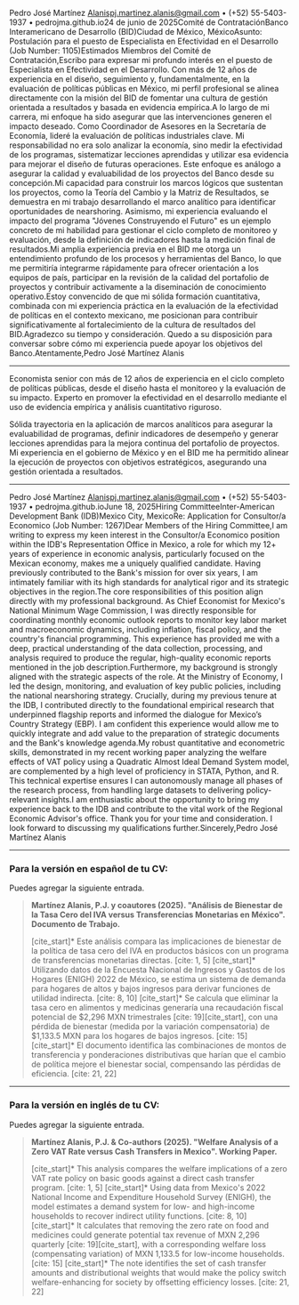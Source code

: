 

Pedro José Martínez Alanispj.martinez.alanis@gmail.com • (+52) 55-5403-1937 • pedrojma.github.io24 de junio de 2025Comité de ContrataciónBanco Interamericano de Desarrollo (BID)Ciudad de México, MéxicoAsunto: Postulación para el puesto de Especialista en Efectividad en el Desarrollo (Job Number: 1105)Estimados Miembros del Comité de Contratación,Escribo para expresar mi profundo interés en el puesto de Especialista en Efectividad en el Desarrollo. Con más de 12 años de experiencia en el diseño, seguimiento y, fundamentalmente, en la evaluación de políticas públicas en México, mi perfil profesional se alinea directamente con la misión del BID de fomentar una cultura de gestión orientada a resultados y basada en evidencia empírica.A lo largo de mi carrera, mi enfoque ha sido asegurar que las intervenciones generen el impacto deseado. Como Coordinador de Asesores en la Secretaría de Economía, lideré la evaluación de políticas industriales clave. Mi responsabilidad no era solo analizar la economía, sino medir la efectividad de los programas, sistematizar lecciones aprendidas y utilizar esa evidencia para mejorar el diseño de futuras operaciones. Este enfoque es análogo a asegurar la calidad y evaluabilidad de los proyectos del Banco desde su concepción.Mi capacidad para construir los marcos lógicos que sustentan los proyectos, como la Teoría del Cambio y la Matriz de Resultados, se demuestra en mi trabajo desarrollando el marco analítico para identificar oportunidades de nearshoring. Asimismo, mi experiencia evaluando el impacto del programa "Jóvenes Construyendo el Futuro" es un ejemplo concreto de mi habilidad para gestionar el ciclo completo de monitoreo y evaluación, desde la definición de indicadores hasta la medición final de resultados.Mi amplia experiencia previa en el BID me otorga un entendimiento profundo de los procesos y herramientas del Banco, lo que me permitiría integrarme rápidamente para ofrecer orientación a los equipos de país, participar en la revisión de la calidad del portafolio de proyectos y contribuir activamente a la diseminación de conocimiento operativo.Estoy convencido de que mi sólida formación cuantitativa, combinada con mi experiencia práctica en la evaluación de la efectividad de políticas en el contexto mexicano, me posicionan para contribuir significativamente al fortalecimiento de la cultura de resultados del BID.Agradezco su tiempo y consideración. Quedo a su disposición para conversar sobre cómo mi experiencia puede apoyar los objetivos del Banco.Atentamente,Pedro José Martínez Alanis


-----

Economista senior con más de 12 años de experiencia en el ciclo completo de políticas públicas, desde el diseño hasta el monitoreo y la evaluación de su impacto. Experto en promover la efectividad en el desarrollo mediante el uso de evidencia empírica y análisis cuantitativo riguroso.

Sólida trayectoria en la aplicación de marcos analíticos para asegurar la evaluabilidad de programas, definir indicadores de desempeño y generar lecciones aprendidas para la mejora continua del portafolio de proyectos. Mi experiencia en el gobierno de México y en el BID me ha permitido alinear la ejecución de proyectos con objetivos estratégicos, asegurando una gestión orientada a resultados.

-------


Pedro José Martínez Alanispj.martinez.alanis@gmail.com • (+52) 55-5403-1937 • pedrojma.github.ioJune 18, 2025Hiring CommitteeInter-American Development Bank (IDB)Mexico City, MexicoRe: Application for Consultor/a Economico (Job Number: 1267)Dear Members of the Hiring Committee,I am writing to express my keen interest in the Consultor/a Economico position within the IDB's Representation Office in Mexico, a role for which my 12+ years of experience in economic analysis, particularly focused on the Mexican economy, makes me a uniquely qualified candidate. Having previously contributed to the Bank's mission for over six years, I am intimately familiar with its high standards for analytical rigor and its strategic objectives in the region.The core responsibilities of this position align directly with my professional background. As Chief Economist for Mexico's National Minimum Wage Commission, I was directly responsible for coordinating monthly economic outlook reports to monitor key labor market and macroeconomic dynamics, including inflation, fiscal policy, and the country's financial programming. This experience has provided me with a deep, practical understanding of the data collection, processing, and analysis required to produce the regular, high-quality economic reports mentioned in the job description.Furthermore, my background is strongly aligned with the strategic aspects of the role. At the Ministry of Economy, I led the design, monitoring, and evaluation of key public policies, including the national nearshoring strategy. Crucially, during my previous tenure at the IDB, I contributed directly to the foundational empirical research that underpinned flagship reports and informed the dialogue for Mexico’s Country Strategy (EBP). I am confident this experience would allow me to quickly integrate and add value to the preparation of strategic documents and the Bank's knowledge agenda.My robust quantitative and econometric skills, demonstrated in my recent working paper analyzing the welfare effects of VAT policy using a Quadratic Almost Ideal Demand System model, are complemented by a high level of proficiency in STATA, Python, and R. This technical expertise ensures I can autonomously manage all phases of the research process, from handling large datasets to delivering policy-relevant insights.I am enthusiastic about the opportunity to bring my experience back to the IDB and contribute to the vital work of the Regional Economic Advisor's office. Thank you for your time and consideration. I look forward to discussing my qualifications further.Sincerely,Pedro José Martínez Alanis

----------------------


### **Para la versión en español de tu CV:**

Puedes agregar la siguiente entrada.

> **Martínez Alanis, P.J. y coautores (2025). "Análisis de Bienestar de la Tasa Cero del IVA versus Transferencias Monetarias en México". Documento de Trabajo.**
>
> [cite_start]* Este análisis compara las implicaciones de bienestar de la política de tasa cero del IVA en productos básicos con un programa de transferencias monetarias directas. [cite: 1, 5]
> [cite_start]* Utilizando datos de la Encuesta Nacional de Ingresos y Gastos de los Hogares (ENIGH) 2022 de México, se estima un sistema de demanda para hogares de altos y bajos ingresos para derivar funciones de utilidad indirecta. [cite: 8, 10]
> [cite_start]* Se calcula que eliminar la tasa cero en alimentos y medicinas generaría una recaudación fiscal potencial de $2,296 MXN trimestrales [cite: 19][cite_start], con una pérdida de bienestar (medida por la variación compensatoria) de $1,133.5 MXN para los hogares de bajos ingresos. [cite: 15]
> [cite_start]* El documento identifica las combinaciones de montos de transferencia y ponderaciones distributivas que harían que el cambio de política mejore el bienestar social, compensando las pérdidas de eficiencia. [cite: 21, 22]

---

### **Para la versión en inglés de tu CV:**

Puedes agregar la siguiente entrada.

> **Martínez Alanis, P.J. & Co-authors (2025). "Welfare Analysis of a Zero VAT Rate versus Cash Transfers in Mexico". Working Paper.**
>
> [cite_start]* This analysis compares the welfare implications of a zero VAT rate policy on basic goods against a direct cash transfer program. [cite: 1, 5]
> [cite_start]* Using data from Mexico's 2022 National Income and Expenditure Household Survey (ENIGH), the model estimates a demand system for low- and high-income households to recover indirect utility functions. [cite: 8, 10]
> [cite_start]* It calculates that removing the zero rate on food and medicines could generate potential tax revenue of MXN 2,296 quarterly [cite: 19][cite_start], with a corresponding welfare loss (compensating variation) of MXN 1,133.5 for low-income households. [cite: 15]
> [cite_start]* The note identifies the set of cash transfer amounts and distributional weights that would make the policy switch welfare-enhancing for society by offsetting efficiency losses. [cite: 21, 22]